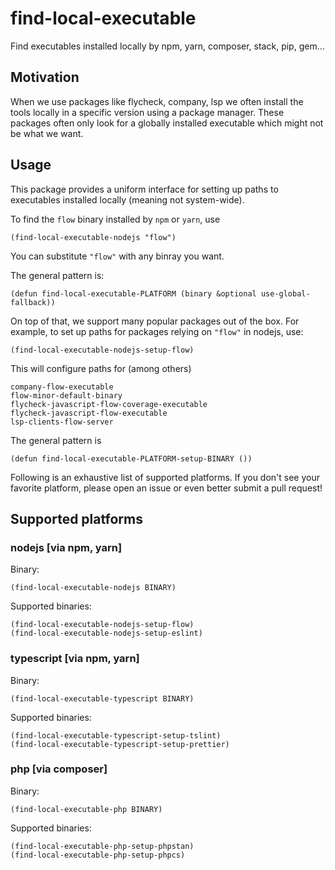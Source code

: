 # find-local-executable

Find executables installed locally by npm, yarn, composer, stack, pip, gem...

## Motivation

When we use packages like flycheck, company, lsp we often install the
tools locally in a specific version using a package manager.  These
packages often only look for a globally installed executable which
might not be what we want.

## Usage

This package provides a uniform interface for setting up paths to
executables installed locally (meaning not system-wide).

To find the `flow` binary installed by `npm` or `yarn`, use

``` emacs-lisp
(find-local-executable-nodejs "flow")
```

You can substitute `"flow"` with any binray you want.

The general pattern is:

``` emacs-lisp
(defun find-local-executable-PLATFORM (binary &optional use-global-fallback))
```

On top of that, we support many popular packages out of the box.  For
example, to set up paths for packages relying on `"flow"` in nodejs,
use:

``` emacs-lisp
(find-local-executable-nodejs-setup-flow)
```

This will configure paths for (among others)

``` emacs-lisp
company-flow-executable
flow-minor-default-binary
flycheck-javascript-flow-coverage-executable
flycheck-javascript-flow-executable
lsp-clients-flow-server
```

The general pattern is

``` emacs-lisp
(defun find-local-executable-PLATFORM-setup-BINARY ())
```

Following is an exhaustive list  of supported platforms.  If you don't
see your favorite platform, please open an issue or even better submit
a pull request!

## Supported platforms

### nodejs [via npm, yarn]

Binary:

``` emacs-lisp
(find-local-executable-nodejs BINARY)
```

Supported binaries:

``` emacs-lisp
(find-local-executable-nodejs-setup-flow)
(find-local-executable-nodejs-setup-eslint)
```

### typescript [via npm, yarn]

Binary:

``` emacs-lisp
(find-local-executable-typescript BINARY)
```

Supported binaries:

``` emacs-lisp
(find-local-executable-typescript-setup-tslint)
(find-local-executable-typescript-setup-prettier)
```

### php [via composer]

Binary:

``` emacs-lisp
(find-local-executable-php BINARY)
```

Supported binaries:

``` emacs-lisp
(find-local-executable-php-setup-phpstan)
(find-local-executable-php-setup-phpcs)
```
